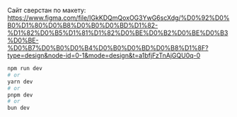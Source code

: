 Сайт сверстан по макету:
https://www.figma.com/file/IGkKDQmQoxOG3YwG6scXdg/%D0%92%D0%B0%D1%80%D0%B8%D0%B0%D0%BD%D1%82-%D1%82%D0%B5%D1%81%D1%82%D0%BE%D0%B2%D0%BE%D0%B3%D0%BE-%D0%B7%D0%B0%D0%B4%D0%B0%D0%BD%D0%B8%D1%8F?type=design&node-id=0-1&mode=design&t=a1bfjFzTnAjGQU0q-0
```bash
npm run dev
# or
yarn dev
# or
pnpm dev
# or
bun dev
```
